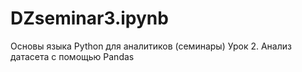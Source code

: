 # DZseminar3.ipynb
Основы языка Python для аналитиков (семинары)
Урок 2. Анализ датасета с помощью Pandas
